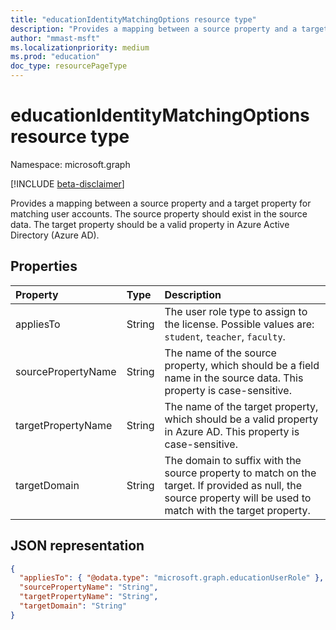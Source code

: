 ```yaml
---
title: "educationIdentityMatchingOptions resource type"
description: "Provides a mapping between a source property and a target property for matching user accounts. The source property should exist in the source data. The target property should be a valid property in Azure Active Directory (Azure AD)."
author: "mmast-msft"
ms.localizationpriority: medium
ms.prod: "education"
doc_type: resourcePageType
---
```


# educationIdentityMatchingOptions resource type

Namespace: microsoft.graph

[!INCLUDE [beta-disclaimer](../../includes/beta-disclaimer.md)]

Provides a mapping between a source property and a target property for matching user accounts. The source property should exist in the source data. The target property should be a valid property in Azure Active Directory (Azure AD).

## Properties

| Property           | Type   | Description                                                                                                                                                    |
| :----------------- | :----- | :------------------------------------------------------------------------------------------------------------------------------------------------------------- |
| appliesTo          | String | The user role type to assign to the license. Possible values are: `student`, `teacher`, `faculty`.                                                             |
| sourcePropertyName | String | The name of the source property, which should be a field name in the source data. This property is case-sensitive.                                             |
| targetPropertyName | String | The name of the target property, which should be a valid property in Azure AD. This property is case-sensitive.                                                |
| targetDomain       | String | The domain to suffix with the source property to match on the target. If provided as null, the source property will be used to match with the target property. |

## JSON representation

<!-- {
  "blockType": "resource",
  "optionalProperties": [

  ],
  "@odata.type": "microsoft.graph.educationIdentityMatchingOptions"
}-->

```json
{
  "appliesTo": { "@odata.type": "microsoft.graph.educationUserRole" },
  "sourcePropertyName": "String",
  "targetPropertyName": "String",
  "targetDomain": "String"
}
```



